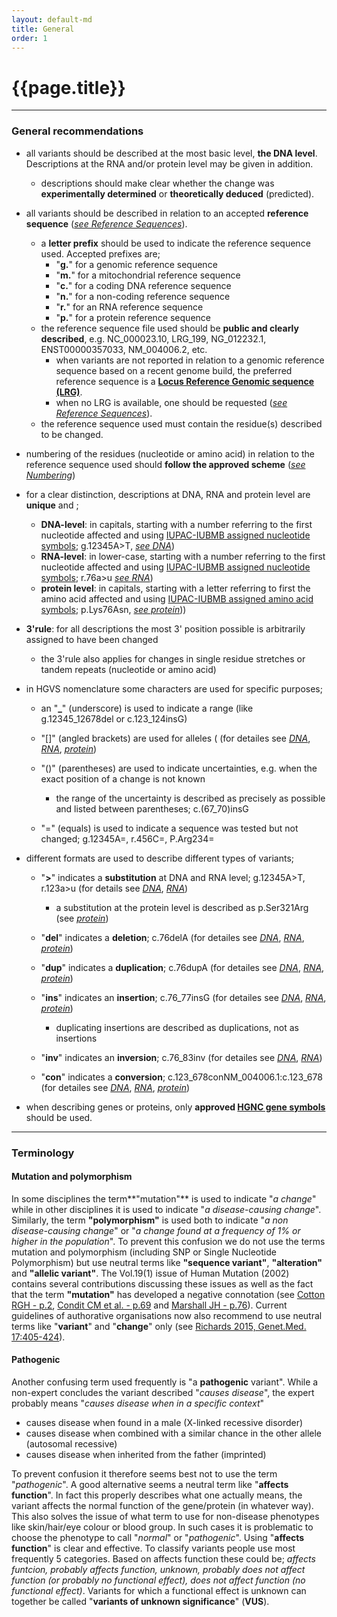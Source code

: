 ```yaml
---
layout: default-md
title: General
order: 1
---
```


# {{page.title}}


* * *

### General recommendations

* all variants should be described at the most basic level, **the DNA level**. Descriptions at the RNA and/or protein level may be given in addition.
    * descriptions should make clear whether the change was **experimentally determined** or **theoretically deduced** (predicted). 
* all variants should be described in relation to an accepted **reference sequence** ([_see Reference Sequences_](/bg-material/refseq)).
	* a **letter prefix** should be used to indicate the reference sequence used. Accepted prefixes are;
		* "**g.**" for a genomic reference sequence
		* "**m.**" for a mitochondrial reference sequence
		* "**c.**" for a coding DNA reference sequence	
		* "**n.**" for a non-coding reference sequence
		* "**r.**" for an RNA reference sequence
		* "**p.**" for a protein reference sequence
    * the reference sequence file used should be **public and clearly described**, e.g. NC_000023.10, LRG_199, NG_012232.1, ENST00000357033, NM_004006.2, etc.
    	* when variants are not reported in relation to a genomic reference sequence based on a recent genome build, the preferred reference sequence is a **[Locus Reference Genomic sequence (LRG)](http://www.lrg-sequence.org)**.
    	* when no LRG is available, one should be requested ([_see Reference Sequences_](/bg-material/refseq)).
    * the reference sequence used must contain the residue(s) described to be changed. 
* numbering of the residues (nucleotide or amino acid) in relation to the reference sequence used should **follow the approved scheme** ([_see Numbering_](/bg-material/numbering))
* for a clear distinction, descriptions at DNA, RNA and protein level are **unique** and ;
	* **DNA-level**: in capitals, starting with a number referring to the first nucleotide affected and using [IUPAC-IUBMB assigned nucleotide symbols](http://www.chem.qmul.ac.uk/iubmb/misc/naseq.html#500); g.12345A>T, [_see DNA_](/recommendations/DNA))
	* **RNA-level**: in lower-case, starting with a number referring to the first nucleotide affected and using [IUPAC-IUBMB assigned nucleotide symbols](http://www.chem.qmul.ac.uk/iubmb/misc/naseq.html#500); r.76a>u [_see RNA_](/recommendations/RNA))
	* **protein level**: in capitals, starting with a letter referring to first the amino acid affected and using [IUPAC-IUBMB assigned amino acid symbols](http://www.chem.qmul.ac.uk/iubmb/misc/naseq.html#500); p.Lys76Asn, [_see protein_](/recommendations/protein)))
* **3'rule**: for all descriptions the most 3' position possible is arbitrarily assigned to have been changed
	* the 3'rule also applies for changes in single residue stretches or tandem repeats  (nucleotide or amino acid)
* in HGVS nomenclature some characters are used for specific purposes;
	* an "**_**" (underscore) is used to indicate a range (like g.12345_12678del or c.123_124insG)
	* "[]" (angled brackets) are used for alleles ( (for detailes see [_DNA_](/recommendations/DNA/variant/more), [_RNA_](/recommendations/RNA/variant/more), [_protein_](/recommendations/protein/variant/more))
	* "()" (parentheses) are used to indicate uncertainties, e.g. when the exact position of a change is not known
		* the range of the uncertainty is described as precisely as possible and listed between parentheses; c.(67_70)insG
		
	* "=" (equals) is used to indicate a sequence was tested but not changed; g.12345A=, r.456C=, P.Arg234=
* different formats are used to describe different types of variants;
	* "**>**" indicates a **substitution** at DNA and RNA level; g.12345A>T, r.123a>u (for details see [_DNA_](/recommendations/DNA/variant/substitution), [_RNA_](/recommendations/RNA/variant/substitution))
		* a substitution at the protein level is described as p.Ser321Arg (see [_protein_](/recommendations/protein/variant/substitution)) 
	* "**del**" indicates a **deletion**; c.76delA (for detailes see [_DNA_](/recommendations/DNA/variant/deletion), [_RNA_](/recommendations/RNA/variant/deletion), [_protein_](/recommendations/protein/variant/deletion))
	* "**dup**" indicates a **duplication**; c.76dupA (for detailes see [_DNA_](/recommendations/DNA/variant/duplication), [_RNA_](/recommendations/RNA/variant/duplication), [_protein_](/recommendations/protein/variant/duplication))
	* "**ins**" indicates an **insertion**; c.76_77insG (for detailes see [_DNA_](/recommendations/DNA/variant/insertion), [_RNA_](/recommendations/RNA/variant/insertion), [_protein_](/recommendations/protein/variant/insertion))
	
		* duplicating insertions are described as duplications, not as insertions	
	* "**inv**" indicates an **inversion**; c.76_83inv (for detailes see [_DNA_](/recommendations/DNA/variant/inversion), [_RNA_](/recommendations/RNA/variant/inversion))
	
	* "**con**" indicates a **conversion**; c.123_678conNM_004006.1:c.123_678 (for detailes see [_DNA_](/recommendations/DNA/variant/conversion), [_RNA_](/recommendations/RNA/variant/conversion), [_protein_](/recommendations/protein/variant/conversion))

* when describing genes or proteins, only **approved [HGNC gene symbols](http://www.genenames.org)** should be used.

* * *

### Terminology 

#### Mutation and polymorphism

In some disciplines the term**"mutation"** is used to indicate "_a change_" while in other disciplines it is used to indicate "_a disease-causing change_". Similarly, the term **"polymorphism"** is used both to indicate "_a non disease-causing change_" or "_a change found at a frequency of 1% or higher in the population_". To prevent this confusion we do not use the terms mutation and polymorphism (including SNP or Single Nucleotide Polymorphism) but use neutral terms like **"sequence variant"**, **"alteration"** and **"allelic variant"**. The Vol.19(1) issue of Human Mutation (2002) contains several contributions discussing these issues as well as the fact that the term **"mutation"** has developed a negative connotation (see [Cotton RGH - p.2](http://onlinelibrary.wiley.com/doi/10.1002/humu.10029/pdf), [Condit CM et al. - p.69](http://onlinelibrary.wiley.com/doi/10.1002/humu.10023/pdf) and [Marshall JH - p.76](http://onlinelibrary.wiley.com/doi/10.1002/humu.10021/pdf)). Current guidelines of authorative organisations now also recommend to use neutral terms like "**variant**" and "**change**" only (see [Richards 2015, Genet.Med. 17:405-424](http://www.nature.com/gim/journal/v17/n5/pdf/gim201530a.pdf)).

#### Pathogenic

Another confusing term used frequently is "a **pathogenic** variant". While a non-expert concludes the variant described "_causes disease_", the expert probably means "_causes disease when in a specific context_"

*   causes disease when found in a male (X-linked recessive disorder)
*   causes disease when combined with a similar chance in the other allele (autosomal recessive)
*   causes disease when inherited from the father (imprinted)

To prevent confusion it therefore seems best not to use the term "_pathogenic_". A good alternative seems a neutral term like "**affects function**". In fact this properly describes what one actually means, the variant affects the normal function of the gene/protein (in whatever way). This also solves the issue of what term to use for non-disease phenotypes like skin/hair/eye colour or blood group. In such cases it is problematic to choose the phenotype to call "_normal_" or "_pathogenic_". Using "**affects function**" is clear and effective. To classify variants people use most frequently 5 categories. Based on affects function these could be; _affects funtcion,  probably affects function,  unknown,  probably does not affect function (or probably no functional effect),  does not affect function (no functional effect)_. Variants for which a functional effect is unknown can together be called "**variants of unknown significance**" (**VUS**).